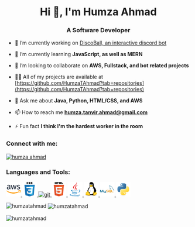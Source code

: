 <h1 align="center">Hi 👋, I'm Humza Ahmad</h1>
<h3 align="center">A Software Developer</h3>

- 🔭 I’m currently working on [DiscoBall, an interactive discord bot](https://github.com/HumzaTAhmad/disco-ball)

- 🌱 I’m currently learning **JavaScript, as well as MERN**

- 👯 I’m looking to collaborate on **AWS, Fullstack, and bot related projects**

- 👨‍💻 All of my projects are available at [https://github.com/HumzaTAhmad?tab=repositories](https://github.com/HumzaTAhmad?tab=repositories)

- 💬 Ask me about **Java, Python, HTML/CSS, and AWS**

- 📫 How to reach me **humza.tanvir.ahmad@gmail.com**

- ⚡ Fun fact **I think I'm the hardest worker in the room**

<h3 align="left">Connect with me:</h3>
<p align="left">
<a href="https://linkedin.com/in/humza ahmad" target="blank"><img align="center" src="https://raw.githubusercontent.com/rahuldkjain/github-profile-readme-generator/master/src/images/icons/Social/linked-in-alt.svg" alt="humza ahmad" height="30" width="40" /></a>
</p>

<h3 align="left">Languages and Tools:</h3>
<p align="left"> <a href="https://aws.amazon.com" target="_blank" rel="noreferrer"> <img src="https://raw.githubusercontent.com/devicons/devicon/master/icons/amazonwebservices/amazonwebservices-original-wordmark.svg" alt="aws" width="40" height="40"/> </a> <a href="https://www.w3schools.com/css/" target="_blank" rel="noreferrer"> <img src="https://raw.githubusercontent.com/devicons/devicon/master/icons/css3/css3-original-wordmark.svg" alt="css3" width="40" height="40"/> </a> <a href="https://git-scm.com/" target="_blank" rel="noreferrer"> <img src="https://www.vectorlogo.zone/logos/git-scm/git-scm-icon.svg" alt="git" width="40" height="40"/> </a> <a href="https://www.w3.org/html/" target="_blank" rel="noreferrer"> <img src="https://raw.githubusercontent.com/devicons/devicon/master/icons/html5/html5-original-wordmark.svg" alt="html5" width="40" height="40"/> </a> <a href="https://www.java.com" target="_blank" rel="noreferrer"> <img src="https://raw.githubusercontent.com/devicons/devicon/master/icons/java/java-original.svg" alt="java" width="40" height="40"/> </a> <a href="https://www.linux.org/" target="_blank" rel="noreferrer"> <img src="https://raw.githubusercontent.com/devicons/devicon/master/icons/linux/linux-original.svg" alt="linux" width="40" height="40"/> </a> <a href="https://www.mysql.com/" target="_blank" rel="noreferrer"> <img src="https://raw.githubusercontent.com/devicons/devicon/master/icons/mysql/mysql-original-wordmark.svg" alt="mysql" width="40" height="40"/> </a> <a href="https://www.python.org" target="_blank" rel="noreferrer"> <img src="https://raw.githubusercontent.com/devicons/devicon/master/icons/python/python-original.svg" alt="python" width="40" height="40"/> </a> </p>

<p><img align="left" src="https://github-readme-stats.vercel.app/api/top-langs?username=humzatahmad&show_icons=true&locale=en&layout=compact" alt="humzatahmad" /></p>

<p>&nbsp;<img align="center" src="https://github-readme-stats.vercel.app/api?username=humzatahmad&show_icons=true&locale=en" alt="humzatahmad" /></p>

<p><img align="center" src="https://github-readme-streak-stats.herokuapp.com/?user=humzatahmad&" alt="humzatahmad" /></p>
